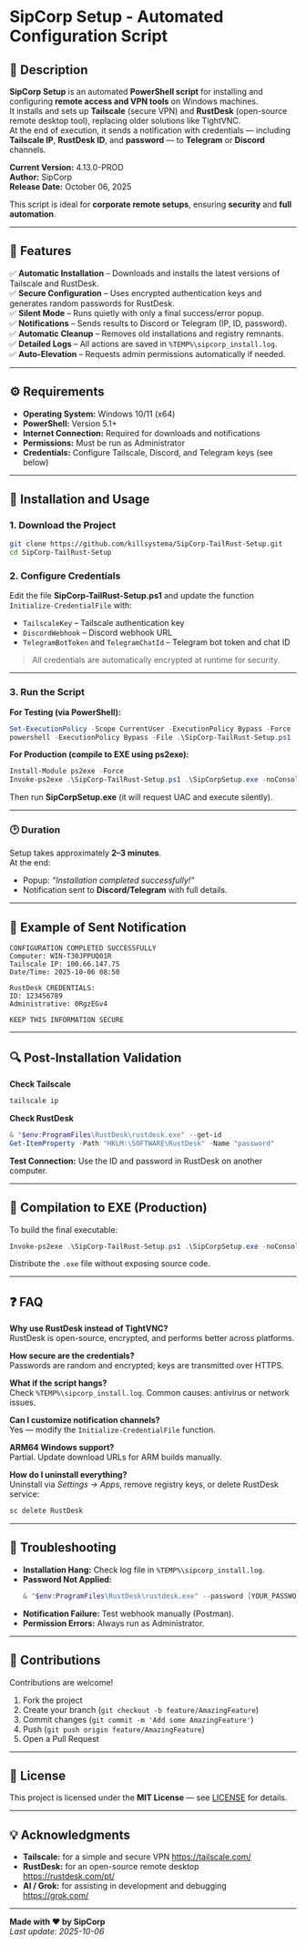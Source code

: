 # SipCorp Setup - Automated Configuration Script

## 🧩 Description
**SipCorp Setup** is an automated **PowerShell script** for installing and configuring **remote access and VPN tools** on Windows machines.  
It installs and sets up **Tailscale** (secure VPN) and **RustDesk** (open-source remote desktop tool), replacing older solutions like TightVNC.  
At the end of execution, it sends a notification with credentials — including **Tailscale IP**, **RustDesk ID**, and **password** — to **Telegram** or **Discord** channels.

**Current Version:** 4.13.0-PROD  
**Author:** SipCorp  
**Release Date:** October 06, 2025  

This script is ideal for **corporate remote setups**, ensuring **security** and **full automation**.

---

## 🚀 Features

✅ **Automatic Installation** – Downloads and installs the latest versions of Tailscale and RustDesk.  
✅ **Secure Configuration** – Uses encrypted authentication keys and generates random passwords for RustDesk.  
✅ **Silent Mode** – Runs quietly with only a final success/error popup.  
✅ **Notifications** – Sends results to Discord or Telegram (IP, ID, password).  
✅ **Automatic Cleanup** – Removes old installations and registry remnants.  
✅ **Detailed Logs** – All actions are saved in `%TEMP%\sipcorp_install.log`.  
✅ **Auto-Elevation** – Requests admin permissions automatically if needed.

---

## ⚙️ Requirements

- **Operating System:** Windows 10/11 (x64)  
- **PowerShell:** Version 5.1+  
- **Internet Connection:** Required for downloads and notifications  
- **Permissions:** Must be run as Administrator  
- **Credentials:** Configure Tailscale, Discord, and Telegram keys (see below)

---

## 🧰 Installation and Usage

### 1. Download the Project
```bash
git clone https://github.com/killsystema/SipCorp-TailRust-Setup.git
cd SipCorp-TailRust-Setup
```

### 2. Configure Credentials 
Edit the file **SipCorp-TailRust-Setup.ps1** and update the function `Initialize-CredentialFile` with:

- `TailscaleKey` – Tailscale authentication key  
- `DiscordWebhook` – Discord webhook URL  
- `TelegramBotToken` and `TelegramChatId` – Telegram bot token and chat ID  

> All credentials are automatically encrypted at runtime for security.

---

### 3. Run the Script

**For Testing (via PowerShell):**
```powershell
Set-ExecutionPolicy -Scope CurrentUser -ExecutionPolicy Bypass -Force
powershell -ExecutionPolicy Bypass -File .\SipCorp-TailRust-Setup.ps1
```

**For Production (compile to EXE using ps2exe):**
```powershell
Install-Module ps2exe -Force
Invoke-ps2exe .\SipCorp-TailRust-Setup.ps1 .\SipCorpSetup.exe -noConsole -requireAdmin -version "4.13.0"
```

Then run **SipCorpSetup.exe** (it will request UAC and execute silently).

---

### 🕑 Duration
Setup takes approximately **2–3 minutes**.  
At the end:
- Popup: *“Installation completed successfully!”*  
- Notification sent to **Discord/Telegram** with full details.

---

## 📨 Example of Sent Notification

```
CONFIGURATION COMPLETED SUCCESSFULLY
Computer: WIN-T30JPPUQ01R
Tailscale IP: 100.66.147.75
Date/Time: 2025-10-06 08:50

RustDesk CREDENTIALS:
ID: 123456789
Administrative: 0RgzEGv4

KEEP THIS INFORMATION SECURE
```

---

## 🔍 Post-Installation Validation

**Check Tailscale**
```cmd
tailscale ip
```

**Check RustDesk**
```powershell
& "$env:ProgramFiles\RustDesk\rustdesk.exe" --get-id
Get-ItemProperty -Path "HKLM:\SOFTWARE\RustDesk" -Name "password"
```

**Test Connection:** Use the ID and password in RustDesk on another computer.

---

## 🧱 Compilation to EXE (Production)

To build the final executable:
```powershell
Invoke-ps2exe .\SipCorp-TailRust-Setup.ps1 .\SipCorpSetup.exe -noConsole -iconFile .\word.ico -requireAdmin -version "4.13.0" -title "SipCorp Setup v4.13"
```

Distribute the `.exe` file without exposing source code.

---

## ❓ FAQ

**Why use RustDesk instead of TightVNC?**  
RustDesk is open-source, encrypted, and performs better across platforms.

**How secure are the credentials?**  
Passwords are random and encrypted; keys are transmitted over HTTPS.

**What if the script hangs?**  
Check `%TEMP%\sipcorp_install.log`. Common causes: antivirus or network issues.

**Can I customize notification channels?**  
Yes — modify the `Initialize-CredentialFile` function.

**ARM64 Windows support?**  
Partial. Update download URLs for ARM builds manually.

**How do I uninstall everything?**  
Uninstall via *Settings → Apps*, remove registry keys, or delete RustDesk service:
```cmd
sc delete RustDesk
```

---

## 🧩 Troubleshooting

- **Installation Hang:** Check log file in `%TEMP%\sipcorp_install.log`.  
- **Password Not Applied:**  
  ```powershell
  & "$env:ProgramFiles\RustDesk\rustdesk.exe" --password [YOUR_PASSWORD]
  ```
- **Notification Failure:** Test webhook manually (Postman).  
- **Permission Errors:** Always run as Administrator.

---

## 🤝 Contributions

Contributions are welcome!

1. Fork the project  
2. Create your branch (`git checkout -b feature/AmazingFeature`)  
3. Commit changes (`git commit -m 'Add some AmazingFeature'`)  
4. Push (`git push origin feature/AmazingFeature`)  
5. Open a Pull Request

---

## 🪪 License

This project is licensed under the **MIT License** — see [LICENSE](LICENSE) for details.

---

## 💡 Acknowledgments

- **Tailscale:** for a simple and secure VPN 
https://tailscale.com/
- **RustDesk:** for an open-source remote desktop  
https://rustdesk.com/pt/
- **AI / Grok:** for assisting in development and debugging  
https://grok.com/
---

**Made with ❤️ by SipCorp**  
*Last update: 2025-10-06*

